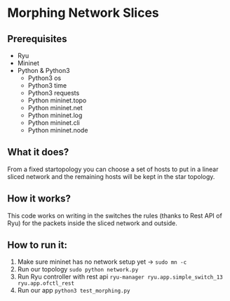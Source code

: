# Morphing Network Slices
## Prerequisites
* Ryu
* Mininet
* Python & Python3
  * Python3 os
  * Python3 time
  * Python3 requests
  * Python mininet.topo
  * Python mininet.net
  * Python mininet.log
  * Python mininet.cli
  * Python mininet.node
## What it does?
From a fixed startopology you can choose a set of hosts to put in a linear sliced network and the remaining hosts will be kept in the star topology.
## How it works?
This code works on writing in the switches the rules (thanks to Rest API of Ryu) for the packets inside the sliced network and outside.
## How to run it:
1. Make sure mininet has no network setup yet -> `sudo mn -c`
2. Run our topology `sudo python network.py`
3. Run Ryu controller with rest api `ryu-manager ryu.app.simple_switch_13 ryu.app.ofctl_rest`
4. Run our app `python3 test_morphing.py`
